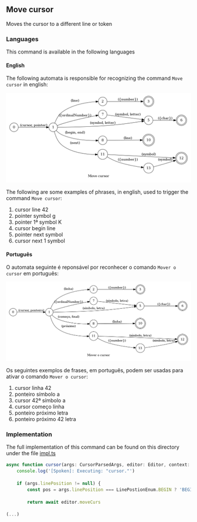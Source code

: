 ## Move cursor

Moves the cursor to a different line or token

### Languages

This command is available in the following languages

#### English

The following automata is responsible for recognizing the command `Move cursor` in english:

![English](phrase_en-US.png)

The following are some examples of phrases, in english, used to trigger the command `Move cursor`:

1. cursor line 42
2. pointer symbol g
3. pointer 1ª symbol K
4. cursor begin line
5. pointer next symbol
6. cursor next 1 symbol

#### Português

O automata seguinte é reponsável por reconhecer o comando `Mover o cursor` em português:

![Português](phrase_pt-BR.png)

Os seguintes exemplos de frases, em português, podem ser usadas para ativar o comando `Mover o cursor`:

1. cursor linha 42
2. ponteiro símbolo a
3. cursor 42ª símbolo a
4. cursor começo linha
5. ponteiro próximo letra
6. ponteiro próximo 42 letra

### Implementation

The full implementation of this command can be found on this directory under the file [impl.ts](impl.ts)

```typescript
async function cursor(args: CursorParsedArgs, editor: Editor, context: {}) {
    console.log('[Spoken]: Executing: "cursor."')

    if (args.linePosition != null) {
        const pos = args.linePosition === LinePostionEnum.BEGIN ? 'BEGIN_LINE' : 'END_LINE'

        return await editor.moveCurs

(...)
```